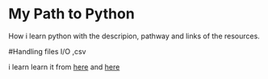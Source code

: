 # My Path to Python
How i learn python with the descripion, pathway and links of the resources. 

#Handling files I/O ,csv 



i learn learn it from [here](https://github.com/codingforentrepreneurs/30-Days-of-Python/blob/master/PythonCheatSheet.md)
and
 [here](https://github.com/codingforentrepreneurs/30-Days-of-Python/tree/master/Day%2015/hungrypy)
